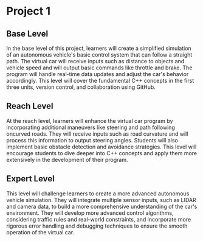 # Project 1

## Base Level
In the base level of this project, learners will create a simplified simulation of an autonomous vehicle's basic control system that can follow a straight path. The virtual car will receive inputs such as distance to objects and vehicle speed and will output basic commands like throttle and brake. The program will handle real-time data updates and adjust the car's behavior accordingly. This level will cover the fundamental C++ concepts in the first three units, version control, and collaboration using GitHub.

## Reach Level
At the reach level, learners will enhance the virtual car program by incorporating additional maneuvers like steering and path following oncurved roads. They will receive inputs such as road curvature and will process this information to output steering angles. Students will also implement basic obstacle detection and avoidance strategies. This level will encourage students to dive deeper into C++ concepts and apply them more extensively in the development of their program.

## Expert Level
This level will challenge learners to create a more advanced autonomous vehicle simulation. They will integrate multiple sensor inputs, such as LIDAR and camera data, to build a more comprehensive understanding of the car's environment. They will develop more advanced control algorithms, considering traffic rules and real-world constraints, and incorporate more rigorous error handling and debugging techniques to ensure the smooth operation of the virtual car.